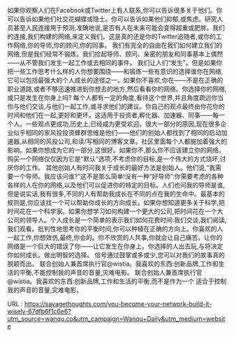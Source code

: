 如果你观察人们在Facebook或Twitter上有人联系,你可以告诉很多关于他们。你可以告诉如果他们社交花蝴蝶或隐士。你可以告诉如果他们抑郁,或焦虑。研究人员甚至人民连接用于预测,准确地说,是否有人在未来可能会变得超重或肥胖。我们的连接,我们构建的网络,来定义我们。这是真的还是你的Twitter追随者,或你的工作网络,你的导师,你的顾问,你的同事。 
 我们有完全的自由在我们如何建立我们的网络,但是我们经常不锻炼。我们捡起导师、顾问、亲密的朋友和同事基本上偶然——从不管我们发生一起工作或去相同的事件。 
 我们让人们“发生”。但是如果你把一些工作思考什么样的人你想要围绕——和锻炼一些有意识的选择谁你在网络,它可以包括最强大的个人成长的途径之一。如果你不喜欢,你在——不是在正确的职业道路,或者不够迅速推进到你想去的地方,然后看看你的网络。你选择你的网络,或只是发生在你身上吗? 
 每个人都有一定的角度,看待这个世界,并且角度疏远你当你与他们交谈,与他们一起工作,或寻求他们的建议。你自己的观点最终由你花你的时间和他们在一起,更好和更坏。这适用于投资者,孵化器、加速器、同事——每一个人。一些观点更成功,历史上,已经成为更受欢迎。很大一部分的原因,现在很多企业似乎相同的家风投投资蜂群思维是他们——他们的创始人都找到了相同的启动加速器,从相同的风投公司,和读/写相同的博客文章。社区里面每个人都施加着强大的影响。如果你想成为它的一部分,这很好。如果你不,那么你不应该建立你的网络。 
 购买一个网络仅仅因为它是“默认”选项,不考虑你的目标,是一个伟大的方式烧坏,讨厌你的工作。 
 其他创始人有时问我关于成长的最好方法是创始人。他们说,“我需要一个导师。我应该问谁?“这不是那么简单!没有一种“好导师”:你需要考虑的各种各样的人在你的网络,以及他们可以促进你的特定的目标。人们也问我的导师是谁,但是说实话,我有很多,不同的人有帮助我成长在不同的点在我的生命中。最基本的规则是,你应该找一个可以帮助你成长的方向成长。如果你想知道更多关于科学,把时间花在一个科学家。如果你想学习如何构建一个更大的公司,把时间花在一个大公司的领导人。个人成长是一个简单的表示我们如何花费时间:我们交谈,我们阅读,我们观看。批判性地思考你的平衡时间,你可以种植在正确的方向上。你喜欢的人一起工作,你想效仿,最终,你会的。你不欣赏的人共事,你就会让自己痛苦。让你的网络是一个巨大的错误了你——让它发生在你身上。你选择的人出去玩,与将决定你如何成长。做出明智的选择。 
 信号通过鼓掌或多或少,您可以对我们的故事真的脱颖而出。 
 联合创始人兼首席执行官@wistia。我喜欢的东西:创新品牌,工作和生活的平衡,不能控制我的声音的音量,灾难电影。 
 联合创始人兼首席执行官@wistia。我喜欢的东西:创新品牌,工作和生活的平衡,而不是作为一个 
 适合于控制我的声音的音量,灾难电影。 
  
   
  URL : https://savagethoughts.com/you-become-your-network-build-it-wisely-67dfb6f1c6e6?utm_source=wanqu.co&utm_campaign=Wanqu+Daily&utm_medium=website